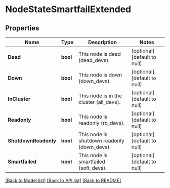 # NodeStateSmartfailExtended

## Properties
Name | Type | Description | Notes
------------ | ------------- | ------------- | -------------
**Dead** | **bool** | This node is dead (dead_devs). | [optional] [default to null]
**Down** | **bool** | This node is down (down_devs). | [optional] [default to null]
**InCluster** | **bool** | This node is in the cluster (all_devs). | [optional] [default to null]
**Readonly** | **bool** | This node is readonly (ro_devs). | [optional] [default to null]
**ShutdownReadonly** | **bool** | This node is shutdown readonly (down_devs). | [optional] [default to null]
**Smartfailed** | **bool** | This node is smartfailed (soft_devs). | [optional] [default to null]

[[Back to Model list]](../README.md#documentation-for-models) [[Back to API list]](../README.md#documentation-for-api-endpoints) [[Back to README]](../README.md)


